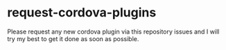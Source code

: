 # request-cordova-plugins

Please request any new cordova plugin via this repository issues and I will try my best to get it done as soon as possible. 
